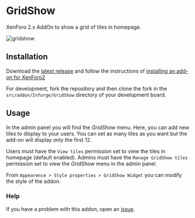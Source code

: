 # GridShow
XenForo 2.x AddOn to show a grid of tiles in homepage.

![gridshow](https://github.com/InforgeNet/GridShow/wiki/images/gridshow.png)

## Installation

Download the [latest
release](https://github.com/InforgeNet/GridShow/releases/latest) and follow the
instructions of [installing an add-on for
XenForo2](https://xenforo.com/xf2-docs/manual/add-ons/)

For development, fork the repository and then clone the fork in the
`src/addon/Inforge/GridShow` directory of your development board.

## Usage

In the admin panel you will find the _GridShow_ menu. Here, you can add new
tiles to display to your users. You can set as many tiles as you want but the
add-on will display only the first 12.

Users must have the `View tiles` permission set to view the tiles in homepage
(default enabled). Admins must have the `Manage GridShow tiles` permission set
to view the _GridShow_ menu in the admin panel.

From `Appearence > Style properties > GridShow Widget` you can modify the style
of the addon.

### Help

If you have a problem with this addon, open an
[issue](https://github.com/InforgeNet/GridShow/issues/new).
